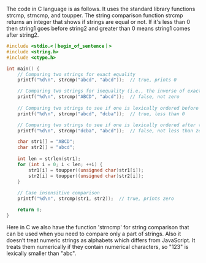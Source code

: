 The code in C language is as follows. It uses the standard library functions strcmp, strncmp, and toupper. The string comparison function strcmp returns an integer that shows if strings are equal or not. If it's less than 0 then string1 goes before string2 and greater than 0 means string1 comes after string2.
```c
#include <stdio.<｜begin▁of▁sentence｜>
#include <string.h>
#include <ctype.h>

int main() {
    // Comparing two strings for exact equality
    printf("%d\n", strcmp("abcd", "abcd"));  // true, prints 0

    // Comparing two strings for inequality (i.e., the inverse of exact equality)
    printf("%d\n", strcmp("ABCD", "abcd"));  // false, not zero
    
    // Comparing two strings to see if one is lexically ordered before than the other
    printf("%d\n", strcmp("abcd", "dcba"));  // true, less than 0

    // Comparing two strings to see if one is lexically ordered after than the other
    printf("%d\n", strcmp("dcba", "abcd"));  // false, not less than zero

    char str1[] = "ABCD";
    char str2[] = "abcd";
    
    int len = strlen(str1);
    for (int i = 0; i < len; ++i) {
        str1[i] = toupper((unsigned char)str1[i]);
        str2[i] = toupper((unsigned char)str2[i]);
    }
    
    // Case insensitive comparison
    printf("%d\n", strcmp(str1, str2));  // true, prints zero

    return 0;
}
```
Here in C we also have the function 'strncmp' for string comparison that can be used when you need to compare only a part of strings. Also it doesn’t treat numeric strings as alphabets which differs from JavaScript. It treats them numerically if they contain numerical characters, so "123" is lexically smaller than "abc".

